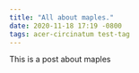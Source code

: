 ```yaml
---
title: "All about maples."
date: 2020-11-18 17:19 -0800
tags: acer-circinatum test-tag
---
```

This is a post about maples
